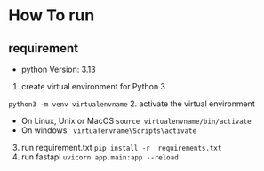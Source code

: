 
# How To run

## requirement
- python Version: 3.13

1. create virtual environment for Python 3

`python3 -m venv virtualenvname`
2. activate the virtual environment
- On Linux, Unix or MacOS
`source virtualenvname/bin/activate`
- On windows
` virtualenvname\Scripts\activate`
3. run requirement.txt
`pip install -r  requirements.txt`
4. run fastapi
`uvicorn app.main:app --reload`



    